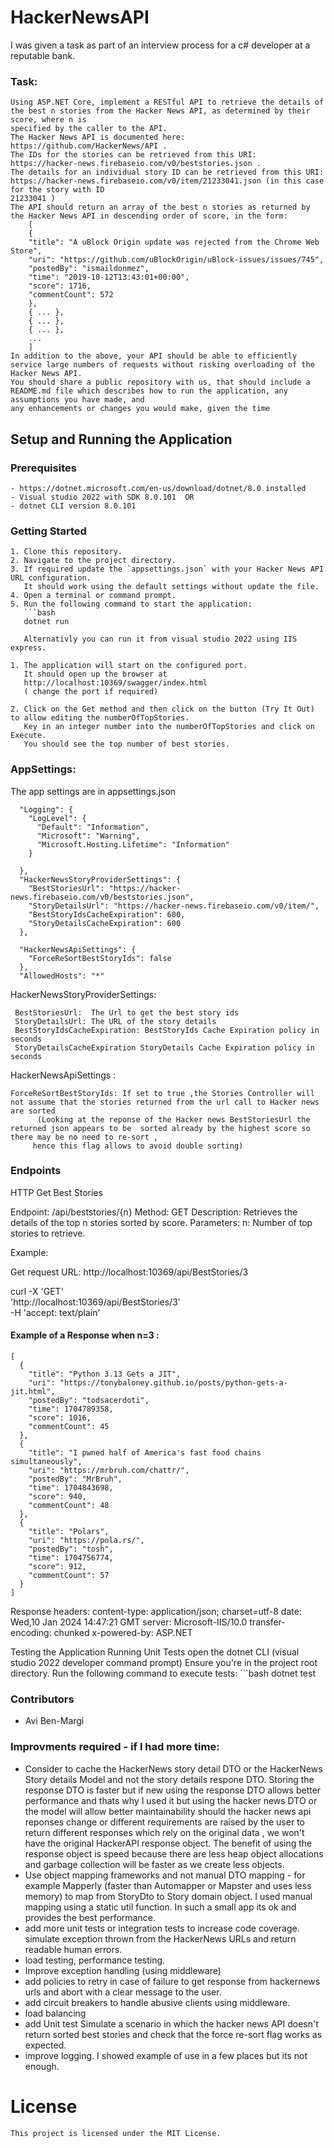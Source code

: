 # HackerNewsAPI

I was given a task as part of an interview process for a c# developer at a reputable bank.
### Task:
	Using ASP.NET Core, implement a RESTful API to retrieve the details of the best n stories from the Hacker News API, as determined by their score, where n is
	specified by the caller to the API.
	The Hacker News API is documented here: https://github.com/HackerNews/API .
	The IDs for the stories can be retrieved from this URI: https://hacker-news.firebaseio.com/v0/beststories.json .
	The details for an individual story ID can be retrieved from this URI: https://hacker-news.firebaseio.com/v0/item/21233041.json (in this case for the story with ID
	21233041 )
	The API should return an array of the best n stories as returned by the Hacker News API in descending order of score, in the form:
		[
		{
		"title": "A uBlock Origin update was rejected from the Chrome Web Store",
		"uri": "https://github.com/uBlockOrigin/uBlock-issues/issues/745",
		"postedBy": "ismaildonmez",
		"time": "2019-10-12T13:43:01+00:00",
		"score": 1716,
		"commentCount": 572
		},
		{ ... },
		{ ... },
		{ ... },
		...
		]
	In addition to the above, your API should be able to efficiently service large numbers of requests without risking overloading of the Hacker News API.
	You should share a public repository with us, that should include a README.md file which describes how to run the application, any assumptions you have made, and
	any enhancements or changes you would make, given the time


## Setup and Running the Application

### Prerequisites
	- https://dotnet.microsoft.com/en-us/download/dotnet/8.0 installed
	- Visual studio 2022 with SDK 8.0.101  OR 
 	- dotnet CLI version 8.0.101 

### Getting Started
	1. Clone this repository.
	2. Navigate to the project directory.
	3. If required update the `appsettings.json` with your Hacker News API URL configuration.
	   It should work using the default settings without update the file. 
	4. Open a terminal or command prompt.
	5. Run the following command to start the application:
	   ```bash
	   dotnet run
	   
	   Alternativly you can run it from visual studio 2022 using IIS express. 
	
	1. The application will start on the configured port. 
	   It should open up the browser at 
	   http://localhost:10369/swagger/index.html   
	   ( change the port if required) 
	
	2. Click on the Get method and then click on the button (Try It Out) to allow editing the numberOfTopStories. 
	   Key in an integer number into the numberOfTopStories and click on Execute. 
	   You should see the top number of best stories. 
	
### AppSettings: 
The app settings are in appsettings.json
	  
	  "Logging": {
	    "LogLevel": {
	      "Default": "Information",
	      "Microsoft": "Warning",
	      "Microsoft.Hosting.Lifetime": "Information"
	    }
	
	  },
	  "HackerNewsStoryProviderSettings": {
	    "BestStoriesUrl": "https://hacker-news.firebaseio.com/v0/beststories.json",
	    "StoryDetailsUrl": "https://hacker-news.firebaseio.com/v0/item/",
	    "BestStoryIdsCacheExpiration": 600,
	    "StoryDetailsCacheExpiration": 600
	  },
	
	  "HackerNewsApiSettings": {
	    "ForceReSortBestStoryIds": false
	  },
	  "AllowedHosts": "*"
	
	

 HackerNewsStoryProviderSettings: 
 
	 BestStoriesUrl:  The Url to get the best story ids     
	 StoryDetailsUrl: The URL of the story details 
	 BestStoryIdsCacheExpiration: BestStoryIds Cache Expiration policy in seconds 
	 StoryDetailsCacheExpiration StoryDetails Cache Expiration policy in seconds 
	 
HackerNewsApiSettings : 

	ForceReSortBestStoryIds: If set to true ,the Stories Controller will not assume that the stories returned from the url call to Hacker news are sorted 
	      (Looking at the reponse of the Hacker news BestStoriesUrl the returned json appears to be  sorted already by the highest score so there may be no need to re-sort , 
	     hence this flag allows to avoid double sorting)



### Endpoints

HTTP Get Best Stories

Endpoint: /api/beststories/{n}
Method: GET
Description: Retrieves the details of the top n stories sorted by score.
Parameters:
n: Number of top stories to retrieve.

Example: 

Get request URL: http://localhost:10369/api/BestStories/3

curl -X 'GET' \
  'http://localhost:10369/api/BestStories/3' \
  -H 'accept: text/plain'

#### Example of a Response when n=3 :
	[
	  {
	    "title": "Python 3.13 Gets a JIT",
	    "uri": "https://tonybaloney.github.io/posts/python-gets-a-jit.html",
	    "postedBy": "todsacerdoti",
	    "time": 1704789358,
	    "score": 1016,
	    "commentCount": 45
	  },
	  {
	    "title": "I pwned half of America's fast food chains simultaneously",
	    "uri": "https://mrbruh.com/chattr/",
	    "postedBy": "MrBruh",
	    "time": 1704843698,
	    "score": 940,
	    "commentCount": 48
	  },
	  {
	    "title": "Polars",
	    "uri": "https://pola.rs/",
	    "postedBy": "tosh",
	    "time": 1704756774,
	    "score": 912,
	    "commentCount": 57
	  }
	]

Response headers:
content-type: application/json; charset=utf-8 
 date: Wed,10 Jan 2024 14:47:21 GMT 
 server: Microsoft-IIS/10.0 
 transfer-encoding: chunked 
 x-powered-by: ASP.NET 

Testing the Application
Running Unit Tests
open the dotnet CLI (visual studio 2022 developer command prompt)
Ensure you're in the project root directory.
Run the following command to execute tests:
	```bash
	dotnet test

### Contributors
* Avi Ben-Margi

### Improvments required - if I had more time:
- Consider to cache the HackerNews story detail DTO or the HackerNews Story details Model and not the story details respone DTO. Storing the response DTO is faster but if new
 using the response DTO allows better performance and thats why I used it but using the hacker news DTO or the model will allow better maintainability should the hacker news api reponses change or different requirements are raised by the user to return different responses which rely on the original data , we won't have the original HackerAPI response object.
 The benefit of using the response object is speed because there are less heap object allocations and garbage collection will be faster as we create less objects. 
-  Use object mapping frameworks and not manual DTO mapping - for example Mapperly (faster than Automapper or Mapster and uses less memory) to map from StoryDto to Story domain object. 
I used manual mapping using a static util function. In such a small app its ok and provides the best performance.
- add more unit tests or integration tests to increase code coverage. 
  simulate exception thrown from the HackerNews URLs and return readable human errors. 
- load testing, performance testing. 
- Improve exception handling (using middleware)
- add policies to retry in case of failure to get response from hackernews urls and abort with a clear message to the user.   
- add circuit breakers to handle abusive clients using middleware. 
- load balancing 
- add Unit test Simulate a scenario in which the hacker news API doesn't return sorted best stories and check that the force re-sort flag works as expected.
- improve logging. I showed example of use in a few places but its not enough. 

# License
	This project is licensed under the MIT License.
